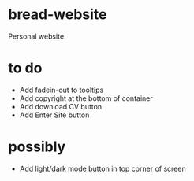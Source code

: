 # bread-website
Personal website

# to do
- Add fadein-out to tooltips
- Add copyright at the bottom of container
- Add download CV button
- Add Enter Site button

# possibly
- Add light/dark mode button in top corner of screen

